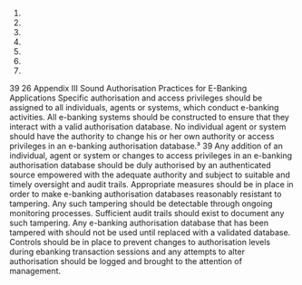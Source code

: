 1.
2.
3.
4.
5.
6.
7.
39
26
Appendix III
Sound Authorisation Practices for E-Banking Applications
Specific authorisation and access privileges should be assigned to all individuals,
agents or systems, which conduct e-banking activities.
All e-banking systems should be constructed to ensure that they interact with a valid
authorisation database.
No individual agent or system should have the authority to change his or her own
authority or access privileges in an e-banking authorisation database.³
39
Any addition of an individual, agent or system or changes to access privileges in an
e-banking authorisation database should be duly authorised by an authenticated
source empowered with the adequate authority and subject to suitable and timely
oversight and audit trails.
Appropriate measures should be in place in order to make e-banking authorisation
databases reasonably resistant to tampering. Any such tampering should be
detectable through ongoing monitoring processes. Sufficient audit trails should exist
to document any such tampering.
Any e-banking authorisation database that has been tampered with should not be
used until replaced with a validated database.
Controls should be in place to prevent changes to authorisation levels during ebanking transaction sessions and any attempts to alter authorisation should be
logged and brought to the attention of management.
